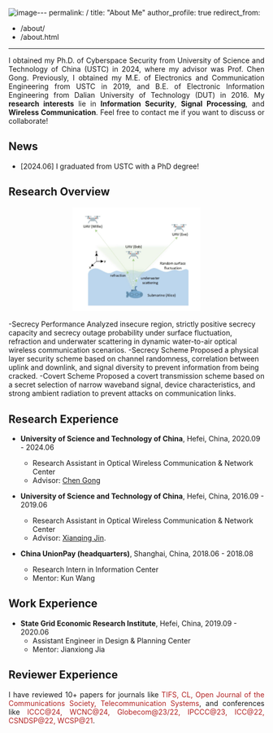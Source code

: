 ![image](https://github.com/qingqinghu-Ricky/qingqinghu-Ricky.github.io/assets/81201511/b8438b34-5000-4fba-95c6-a60c50452444)---
permalink: /
title: "About Me"
author_profile: true
redirect_from: 
  - /about/
  - /about.html
---

<p style="text-align:justify">I obtained my Ph.D. of Cyberspace Security  from University of Science and Technology of China (USTC) in 2024, where my advisor was Prof. Chen Gong. Previously, I obtained my M.E. of Electronics and Communication Engineering from USTC  in 2019, and B.E. of Electronic Information Engineering from Dalian University of Technology (DUT) in 2016. My <b>research interests</b> lie in <b>Information Security</b>, <b>Signal Processing</b>, and <b>Wireless Communication</b>.  Feel free to contact me if you want to discuss or collaborate!</p>


News
------

* [2024.06] I graduated from USTC with a PhD degree!


Research Overview
------
<div align="center">
<img src="/images/system_model.JPG" width="50%">
</div>

<!-- <img src="https://static.jyshare.com/images/runoob-logo.png" width="50%"> -->

-Secrecy Performance 
Analyzed insecure region, strictly positive secrecy capacity and secrecy outage probability under surface fluctuation, refraction
and underwater scattering in dynamic water-to-air optical wireless communication scenarios.
-Secrecy Scheme 
Proposed a physical layer security scheme  based on channel randomness, correlation between uplink and downlink, and signal diversity to prevent information from being cracked.
-Covert Scheme
Proposed a covert transmission scheme based on a secret selection of narrow waveband signal, device characteristics, and strong ambient
radiation to prevent attacks on communication links.



Research Experience
------
- **University of Science and Technology of China**, Hefei, China, 2020.09 - 2024.06
  - Research Assistant in Optical Wireless Communication & Network Center
  - Advisor: [Chen Gong](http://staff.ustc.edu.cn/~cgong821/)

- **University of Science and Technology of China**, Hefei, China, 2016.09 - 2019.06
  - Research Assistant in Optical Wireless Communication & Network Center
  - Advisor: [Xianqing Jin](https://ieeexplore.ieee.org/author/37306691100).
 
- **China UnionPay (headquarters)**, Shanghai, China, 2018.06 - 2018.08
  - Research Intern in Information Center
  - Mentor: Kun Wang

Work Experience
------
- **State Grid Economic Research Institute**, Hefei, China, 2019.09 - 2020.06
  - Assistant Engineer in Design & Planning Center
  - Mentor: Jianxiong Jia

Reviewer Experience
------
<p style="text-align:justify">I have reviewed 10+ papers for journals like <font color=FireBrick>TIFS, CL, Open Journal of the Communications Society, Telecommunication Systems</font>, and  conferences like <font color=FireBrick>ICCC@24, WCNC@24, Globecom@23/22, IPCCC@23, ICC@22, CSNDSP@22, WCSP@21</font>.</p>


